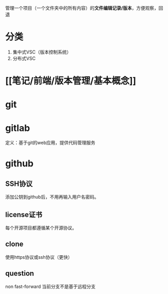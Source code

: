 管理一个项目（一个文件夹中的所有内容）的**文件编辑记录/版本**，方便观察，回退

# 分类
1. 集中式VSC（版本控制系统）
2. 分布式VSC
# [[笔记/前端/版本管理/基本概念]]

# git

# gitlab
定义：基于git的web应用，提供代码管理服务
# github
## SSH协议
添加公钥到github后，不用再输入用户名密码。
## license证书
每个开源项目都遵循某个开源协议。
## clone
使用https协议或ssh协议（更快）

## question
non fast-forward 当前分支不是基于远程分支
